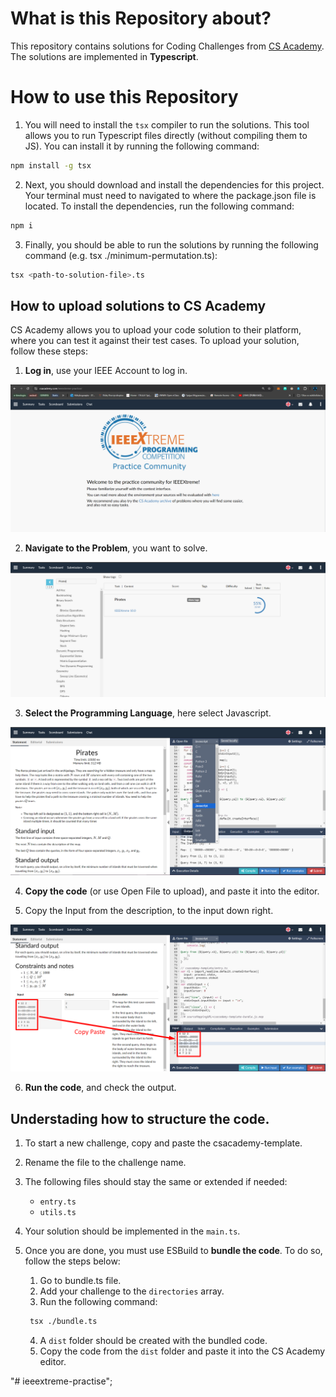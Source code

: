 # What is this Repository about?

This repository contains solutions for Coding Challenges from [CS Academy](https://csacademy.com/ieeextreme-practice). The solutions are implemented in **Typescript**.

# How to use this Repository

1. You will need to install the `tsx` compiler to run the solutions. This tool allows you to run Typescript files directly (without compiling them to JS). You can install it by running the following command:

```bash
npm install -g tsx
```

2. Next, you should download and install the dependencies for this project. Your terminal must need to navigated to where the package.json file is located. To install the dependencies, run the following command:

```bash
npm i
```

3. Finally, you should be able to run the solutions by running the following command (e.g. tsx ./minimum-permutation.ts):

```bash
tsx <path-to-solution-file>.ts
```

## How to upload solutions to CS Academy

CS Academy allows you to upload your code solution to their platform, where you can test it against their test cases. To upload your solution, follow these steps:

1. **Log in**, use your IEEE Account to log in.

![](./imgs/IEEEXtreme_1.png)

2. **Navigate to the Problem**, you want to solve.

![](./imgs/IEEEXtreme_2.png)

3. **Select the Programming Language**, here select Javascript.

![](./imgs/IEEEXtreme_3.png)

4. **Copy the code** (or use Open File to upload), and paste it into the editor.

5. Copy the Input from the description, to the input down right.

![](./imgs/IEEEXtreme_4.png)

6. **Run the code**, and check the output.

## Understading how to structure the code.

1. To start a new challenge, copy and paste the csacademy-template.
2. Rename the file to the challenge name.
3. The following files should stay the same or extended if needed:

   - `entry.ts`
   - `utils.ts`

4. Your solution should be implemented in the `main.ts`.

5. Once you are done, you must use ESBuild to **bundle the code**. To do so, follow the steps below:

   1. Go to bundle.ts file.
   2. Add your challenge to the `directories` array.
   3. Run the following command:

   ```bash
    tsx ./bundle.ts
   ```

   4. A `dist` folder should be created with the bundled code.
   5. Copy the code from the `dist` folder and paste it into the CS Academy editor.

"# ieeextreme-practise";
